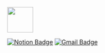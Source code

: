 <img src="https://noticon-static.tammolo.com/dgggcrkxq/image/upload/v1651566999/noticon/xgnjqiiapirbz9ixdiol.gif" width="60"/>


[![Notion Badge](https://img.shields.io/badge/Notion%20-black?style=flat-square&logo=Notion&logoColor=white)](https://iseulgizzz.oopy.io)
[![Gmail Badge](https://img.shields.io/badge/Gmail-D14836?style=flat-square&logo=gmail&logoColor=white)](mailto:iseulgizzz@gmail.com)

<!--
**sssseulg2/sssseulg2** is a ✨ _special_ ✨ repository because its `README.md` (this file) appears on your GitHub profile.

Here are some ideas to get you started:

- 🔭 I’m currently working on ...
- 🌱 I’m currently learning ...
- 👯 I’m looking to collaborate on ...
- 🤔 I’m looking for help with ...
- 💬 Ask me about ...
- 📫 How to reach me: ...
- 😄 Pronouns: ...
- ⚡ Fun fact: ...
-->
